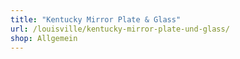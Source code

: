```yaml
---
title: "Kentucky Mirror Plate & Glass"
url: /louisville/kentucky-mirror-plate-und-glass/
shop: Allgemein
---
```

